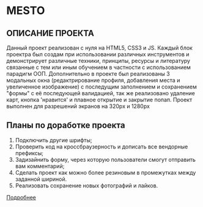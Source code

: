 # MESTO

## ОПИСАНИЕ ПРОЕКТА
Данный проект реализован с нуля на HTML5, CSS3 и JS. Каждый блок проектра
был создам при использовании различных инструментов и демонстрирует
различные техники, принципы, ресурсы и литературу связанные с тем
или иным обучением в частности с использованием парадигм ООП.
Дополнительно в проекте был реализованы 3 модальных окна (редактрирование
профиля, добавления места и увеличенное изображение) с последущим
заполнением и сохранением "формы" с её последующей валидацией,
так же реализовано удаление карт, кнопка 'нравится' и плавное открытие и
закрытие попап. Проект выполнен для разрешений экранов на 320px и 1280px


## Планы по доработке проекта
1. Подключить другие шрифты;
2. Проверить код на кроссбраузерность и дописать все вендорные префиксы;
3. Задизайнить форму, через которую пользователи смогут отправить вам комментарий;
4. Сделать проект как можно более резиновым в промежутках между заданной шириной.
5. Реализовать сохранение новых фотографий и лайков.

[Подробнее](https://gri25.github.io/mesto)
